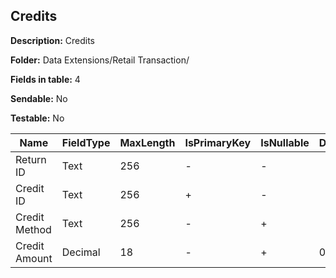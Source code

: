 ## Credits

**Description:** Credits

**Folder:** Data Extensions/Retail Transaction/

**Fields in table:** 4

**Sendable:** No

**Testable:** No

| Name | FieldType | MaxLength | IsPrimaryKey | IsNullable | DefaultValue |
| --- | --- | --- | --- | --- | --- |
| Return ID | Text | 256 | - | - |  |
| Credit ID | Text | 256 | + | - |  |
| Credit Method | Text | 256 | - | + |  |
| Credit Amount | Decimal | 18 | - | + | 0 |
